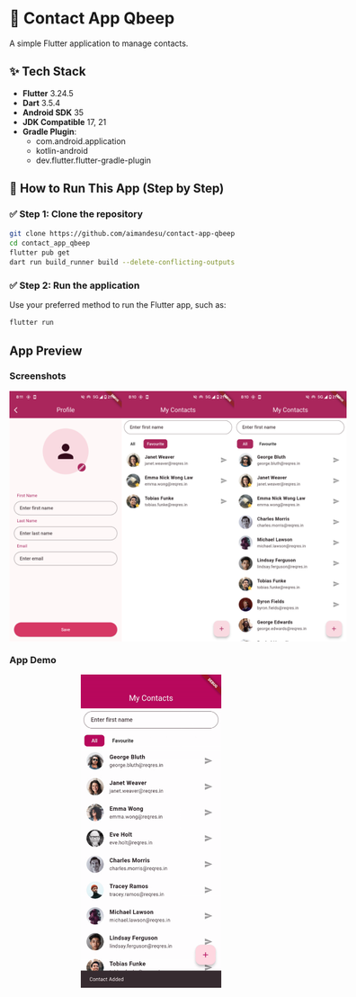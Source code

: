 # 📇 Contact App Qbeep

A simple Flutter application to manage contacts.

## ✨ Tech Stack

- **Flutter** 3.24.5
- **Dart** 3.5.4
- **Android SDK** 35
- **JDK Compatible** 17, 21
- **Gradle Plugin**:
  - com.android.application
  - kotlin-android
  - dev.flutter.flutter-gradle-plugin

## 🚀 How to Run This App (Step by Step)

### ✅ Step 1: Clone the repository

```bash
git clone https://github.com/aimandesu/contact-app-qbeep
cd contact_app_qbeep
flutter pub get
dart run build_runner build --delete-conflicting-outputs
```

### ✅ Step 2: Run the application

Use your preferred method to run the Flutter app, such as:

```bash
flutter run
```

## App Preview

### Screenshots

<div style="display: flex; justify-content: space-between; align-items: center;">
  <img src="images/screenshot_1.png" width="200" alt="Screenshot 1">
  <img src="images/screenshot_2.png" width="200" alt="Screenshot 2">
  <img src="images/screenshot_3.png" width="200" alt="Screenshot 3">
</div>

### App Demo

<div style="display: flex; justify-content: center;">
  <img src="images/demo.gif" width="250" alt="App Demo">
</div>

